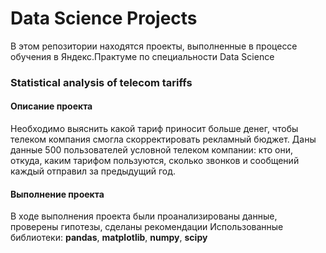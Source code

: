 # Data Science Projects
В этом репозитории находятся проекты, выполненные в процессе обучения в Яндекс.Практуме по специальности Data Science  

### Statistical analysis of telecom tariffs

#### Описание проекта
Необходимо выяснить какой тариф приносит больше денег, чтобы телеком компания смогла скорректировать рекламный бюджет.
Даны данные 500 пользователей условной телеком компании: кто они, откуда, каким тарифом пользуются, сколько звонков и сообщений каждый отправил за предыдущий год.
#### Выполнение проекта
В ходе выполнения проекта были проанализированы данные, проверены гипотезы, сделаны рекомендации
Использованные библиотеки: **pandas**, **matplotlib**, **numpy**, **scipy**
